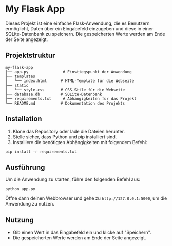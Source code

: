 # My Flask App

Dieses Projekt ist eine einfache Flask-Anwendung, die es Benutzern ermöglicht, Daten über ein Eingabefeld einzugeben und diese in einer SQLite-Datenbank zu speichern. Die gespeicherten Werte werden am Ende der Seite angezeigt.

## Projektstruktur

```
my-flask-app
├── app.py               # Einstiegspunkt der Anwendung
├── templates
│   └── index.html      # HTML-Template für die Webseite
├── static
│   └── style.css       # CSS-Stile für die Webseite
├── database.db         # SQLite-Datenbank
├── requirements.txt     # Abhängigkeiten für das Projekt
└── README.md           # Dokumentation des Projekts
```

## Installation

1. Klone das Repository oder lade die Dateien herunter.
2. Stelle sicher, dass Python und pip installiert sind.
3. Installiere die benötigten Abhängigkeiten mit folgendem Befehl:

```
pip install -r requirements.txt
```

## Ausführung

Um die Anwendung zu starten, führe den folgenden Befehl aus:

```
python app.py
```

Öffne dann deinen Webbrowser und gehe zu `http://127.0.0.1:5000`, um die Anwendung zu nutzen.

## Nutzung

- Gib einen Wert in das Eingabefeld ein und klicke auf "Speichern".
- Die gespeicherten Werte werden am Ende der Seite angezeigt.